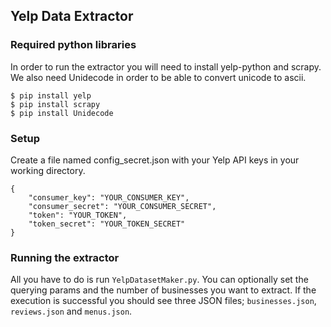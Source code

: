## Yelp Data Extractor

### Required python libraries

In order to run the extractor you will need to install yelp-python and scrapy. 
We also need Unidecode in order to be able to convert unicode to ascii.

```
$ pip install yelp  
$ pip install scrapy
$ pip install Unidecode
```

### Setup

Create a file named config_secret.json with your Yelp API keys in your working directory.

```
{
    "consumer_key": "YOUR_CONSUMER_KEY",
    "consumer_secret": "YOUR_CONSUMER_SECRET",
    "token": "YOUR_TOKEN",
    "token_secret": "YOUR_TOKEN_SECRET"
}
```

### Running the extractor

All you have to do is run ```YelpDatasetMaker.py```. You can optionally set the querying params 
and the number of businesses you want to extract. If the execution is successful you should
see three JSON files; ```businesses.json```, ```reviews.json``` and ```menus.json```.
